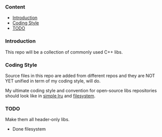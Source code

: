 ### Content
* [Introduction](#introduction)
* [Coding Style](#coding-style)
* [TODO](#todo)

### Introduction
This repo will be a collection of commonly used C++ libs.

### Coding Style
Source files in this repo are added from different repos and they are NOT YET unified
in term of my coding style, will do.

My ultimate coding style and convention for open-source libs repositories should look
like in [simple lru](./cache/lru/simple-lru/lru.hh) and [filesystem](./filesystem).

### TODO
Make them all header-only libs.
- Done filesystem
